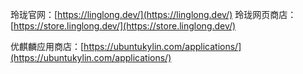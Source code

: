 玲珑官网：[https://linglong.dev/](https://linglong.dev/)
玲珑网页商店：[https://store.linglong.dev/](https://store.linglong.dev/)

优麒麟应用商店：[https://ubuntukylin.com/applications/](https://ubuntukylin.com/applications/)
